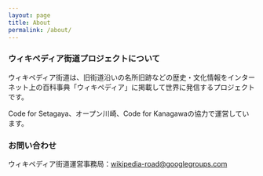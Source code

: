 ```yaml
---
layout: page
title: About
permalink: /about/
---
```


### ウィキペディア街道プロジェクトについて

ウィキペディア街道は、旧街道沿いの名所旧跡などの歴史・文化情報をインターネット上の百科事典「ウィキペディア」に掲載して世界に発信するプロジェクトです。

Code for Setagaya、オープン川崎、Code for Kanagawaの協力で運営しています。

### お問い合わせ

ウィキペディア街道運営事務局：[wikipedia-road@googlegroups.com](mailto:wikipedia-road@googlegroups.com)
